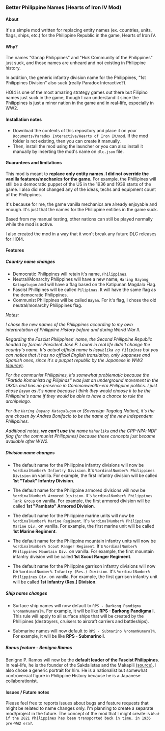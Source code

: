 ### Better Philippine Names (Hearts of Iron IV Mod)

#### About

It's a simple mod written for replacing entity names (ex. countries, units, flags, ships, etc.) for the Philippine Republic in the game, Hearts of Iron IV.

#### Why?

The names "Ganap Philippines" and "Huk Community of the Philippines" just suck, and those names are unheard and not existing in Philippine history.

In addition, the generic infantry division name for the Philippines, "1st Philippines Division" also suck (really Paradox Interactive?).

HOI4 is one of the most amazing strategy games out there but Filipino names just suck in the game, though I can understand it since the Philippines is just a minor nation in the game and in real-life, especially in WW2.

#### Installation notes
- Download the contents of this repository and place it on your `Documents/Paradox Interactive/Hearts of Iron IV/mod`. If the mod folder is not existing, then you can create it manually.
- Then, install the mod using the launcher or you can also install it manually by inserting the mod's name on `dlc.json` file.

#### Guarantees and limitations

This mod is meant to **replace only entity names. I did not override the vanilla features/mechanics for the game.** For example, the Phillipines will still be a democratic puppet of the US in the 1936 and 1939 starts of the game. I also did not changed any of the ideas, techs and equipment count of the Philippines.

It's because for me, the game vanilla mechanics are already enjoyable and enough. It's just that the names for the Philippine entities in the game suck.

Based from my manual testing, other nations can still be played normally while the mod is active.

I also created the mod in a way that it won't break any future DLC releases for HOI4.

#### Features

##### Country name changes
- Democratic Philippines will retain it's name, `Philippines`.
- Neutral/Monarchy Philippines will have a new name, `Haring Bayang Katagalugan` and will have a flag based on the Katipunan Magdalo Flag.
- Fascist Phillipines will be called `Pilipinas`. It will have the same flag as the democratic Philippines.
- Communist Philippines will be called `Bayan`. For it's flag, I chose the old neutral/monarchy Philippines flag.

<em>
Notes:

I chose the new names of the Philippines according to my own interpretation of Philippine History before and during World War II.

Regarding the Fascist Philippines' name, the Second Philippine Republic headed by former President Jose P. Laurel in real life didn't change the country's name. It's actual official name is `Republika ng Pilipinas` but you can notice that it has no official English translation, only Japanese and Spanish ones, since it's a puppet republic by the Japanese in WW2 [(source)](https://en.wikipedia.org/wiki/Second_Philippine_Republic).

For the communist Philippines, it's somewhat problematic because the "Partido Komunista ng Pilipinas" was just an underground movement in the 1930s and has no presence in Commonwealth-era Philippine politics. I just chose `Bayan` as it's name because I think they would choose it to be the Philippine's name if they would be able to have a chance to rule the archipelago.

For the `Haring Bayang Katagalugan` or (Sovereign Tagalog Nation), it's the one chosen by Andres Bonifacio to be the name of the new Independent Philippines.

Additional notes, **we can't use** the name `Maharlika` and the CPP-NPA-NDF flag (for the communist Philippines) because those concepts just became available after WW2.
</em>

##### Division name changes

- The default name for the Philippine infantry divisions will now be `%ordinalNumber% Infantry Division`. It's `%ordinalNumber% Philippines Division` on vanilla. For example, the first infantry division will be called **1st "Tabak" Infantry Division**.

- The default name for the Philippine armored divisions will now be `%ordinalNumber% Armored Division`. It's `%ordinalNumber% Philippines Tank Group` on vanilla. For example, the first armored division will be called **1st "Pambato" Armored Division**.

- The default name for the Philippine marine units will now be `%ordinalNumber% Marine Regiment`. It's `%ordinalNumber% Philippines Marine Div.` on vanilla. For example, the first marine unit will be called **1st Marine Regiment**.

- The default name for the Philippine mountain infantry units will now be `%ordinalNumber% Scout Ranger Regiment`. It's `%ordinalNumber% Philippines Mountain Div.` on vanilla. For example, the first mountain infantry division will be called **1st Scout Ranger Regiment**.

- The default name for the Philippine garrison infantry divisions will now be `%ordinalNumber% Infantry (Res.) Division`. It's `%ordinalNumber% Philippines Div.` on vanilla. For example, the first garrison infantry unit will be called **1st Infantry (Res.) Division**.

##### Ship name changes

- Surface ship names will now default to `RPS - Barkong Pandigma %romanNumeral%`. For example, it will be like **RPS - Barkong Pandigma I**. This rule will apply to all surface ships that will be created by the Phillipines (destroyers, cruisers to aircraft carriers and battleships).

- Submarine names will now default to `RPS - Submarino %romanNumeral%`. For example, it will be like **RPS - Submarino I**.

##### Bonus feature - Benigno Ramos

Benigno P. Ramos will now be the **default leader of the Fascist Philippines**. In real-life, he is the founder of the Sakdalistas and the Makapili [(source)](https://en.wikipedia.org/wiki/Benigno_Ramos). I also chose a generic portrait for him. He is a nationalist but somewhat controversial figure in Philippine History because he is a Japanese collaborationist.

#### Issues / Future notes

Please feel free to reports issues about bugs and feature requests that might be related to name changes only. I'm planning to create a separate mod/project in the future. The concept of the mod that I might create is `What if the 2021 Philippines has been transported back in time, in 1936 pre-WW2 era?`.
